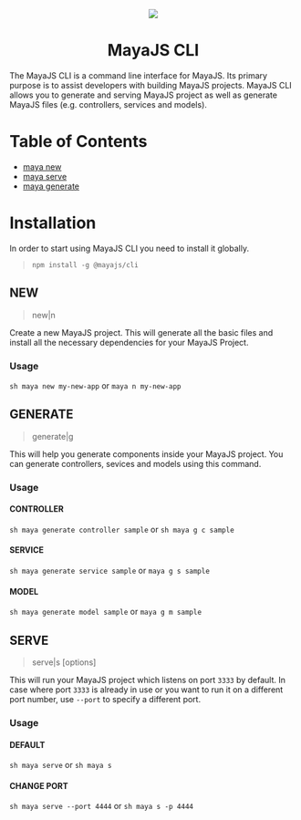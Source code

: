 <p align="center"><img src="https://github.com/mayajs/maya/blob/master/maya.svg"></p>

<h1 align="center">MayaJS CLI</h1>

The MayaJS CLI is a command line interface for MayaJS. Its primary purpose is to assist developers with building MayaJS projects. MayaJS CLI allows you to generate and serving MayaJS project as well as generate MayaJS files (e.g. controllers, services and models).

# Table of Contents

- [maya new](#new)
- [maya serve](#serve)
- [maya generate](#generate)

# Installation

In order to start using MayaJS CLI you need to install it globally.

> `npm install -g @mayajs/cli`

## NEW

> new|n <directory>

Create a new MayaJS project. This will generate all the basic files and install all the necessary dependencies for your MayaJS Project.

### Usage

`sh maya new my-new-app` or `maya n my-new-app`

## GENERATE

> generate|g <component> <directory>

This will help you generate components inside your MayaJS project. You can generate controllers, sevices and models using this command.

### Usage

#### CONTROLLER

`sh maya generate controller sample` or `sh maya g c sample`

#### SERVICE

`sh maya generate service sample` or `maya g s sample`

#### MODEL

`sh maya generate model sample` or `maya g m sample`

## SERVE

> serve|s [options]

This will run your MayaJS project which listens on port `3333` by default. In case where port `3333` is already in use or you want to run it on a different port number, use `--port` to specify a different port.

### Usage

#### DEFAULT

`sh maya serve` or `sh maya s`

#### CHANGE PORT

`sh maya serve --port 4444` or `sh maya s -p 4444`
